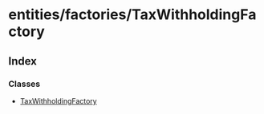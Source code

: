 # entities/factories/TaxWithholdingFactory

## Index

### Classes

* [TaxWithholdingFactory](../classes/_entities_factories_taxwithholdingfactory_.taxwithholdingfactory.md)

